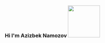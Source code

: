 ### Hi I'm Azizbek Namozov <img src = "https://media1.giphy.com/media/ihvRJCLzcasrR4ia7z/giphy.gif" width = "100px" >

